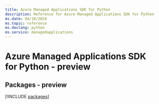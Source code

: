 ```yaml
---
title: Azure Managed Applications SDK for Python
description: Reference for Azure Managed Applications SDK for Python
ms.date: 04/18/2024
ms.topic: reference
ms.devlang: python
ms.service: managedapplications
---
```

# Azure Managed Applications SDK for Python - preview
## Packages - preview
[!INCLUDE [packages](managed-applications-index.md)]